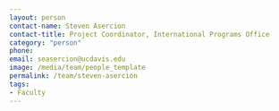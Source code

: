 ```yaml
---
layout: person
contact-name: Steven Asercion
contact-title: Project Coordinator, International Programs Office
category: "person"
phone:
email: seasercion@ucdavis.edu
image: /media/team/people_template
permalink: /team/steven-asercion
tags:
- Faculty
---
```

